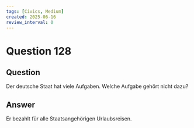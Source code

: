 ```yaml
---
tags: [Civics, Medium]
created: 2025-06-16
review_interval: 0
---
```


# Question 128

## Question

Der deutsche Staat hat viele Aufgaben. Welche Aufgabe gehört nicht dazu?

## Answer

Er bezahlt für alle Staatsangehörigen Urlaubsreisen.
